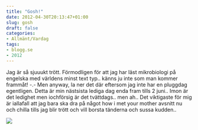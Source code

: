 ```yaml
---
title: "Gosh!"
date: 2012-04-30T20:13:47+01:00
slug: gosh
draft: false
categories:
- Allmänt/Vardag
tags:
- blogg.se
- 2012
---
```

Jag är så sjuuukt trött. Förmodligen för att jag har läst mikrobiologi på engelska med världens minst text typ.. känns ju inte som man kommer frammåt! -.- Men anyway, la ner det där eftersom jag inte har en pluggdag egentligen. Detta är min nästsista lediga dag enda fram tills 2 juni.. Imon är det ledighet men iochförsig är det tvättdags.. men ah.. Det viktigaste för mig är iallafall att jag bara ska dra på något how i met your mother avsnitt nu och chilla tills jag blir trött och vill borsta tänderna och sussa kudden..  
  
![](/assets/images/blogg.se/okmslaget_200634780.png)